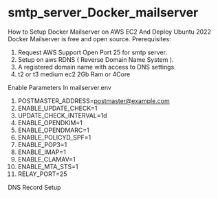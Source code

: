 # smtp_server_Docker_mailserver
How to Setup Docker Mailserver on AWS EC2 And Deploy Ubuntu 2022
Docker Mailserver is free and open source.
Prerequisites:
1. Request AWS Support Open Port 25 for smtp server.
2. Setup on aws RDNS ( Reverse Domain Name System ).
3. A registered domain name with access to DNS settings.
4. t2 or t3 medium ec2 2Gb Ram or 4Core

Enable Parameters In mailserver.env
1. POSTMASTER_ADDRESS=postmaster@example.com
2. ENABLE_UPDATE_CHECK=1
3. UPDATE_CHECK_INTERVAL=1d
4. ENABLE_OPENDKIM=1
5. ENABLE_OPENDMARC=1
6. ENABLE_POLICYD_SPF=1
7. ENABLE_POP3=1
8. ENABLE_IMAP=1
9. ENABLE_CLAMAV=1
10. ENABLE_MTA_STS=1
11. RELAY_PORT=25

DNS Record Setup
